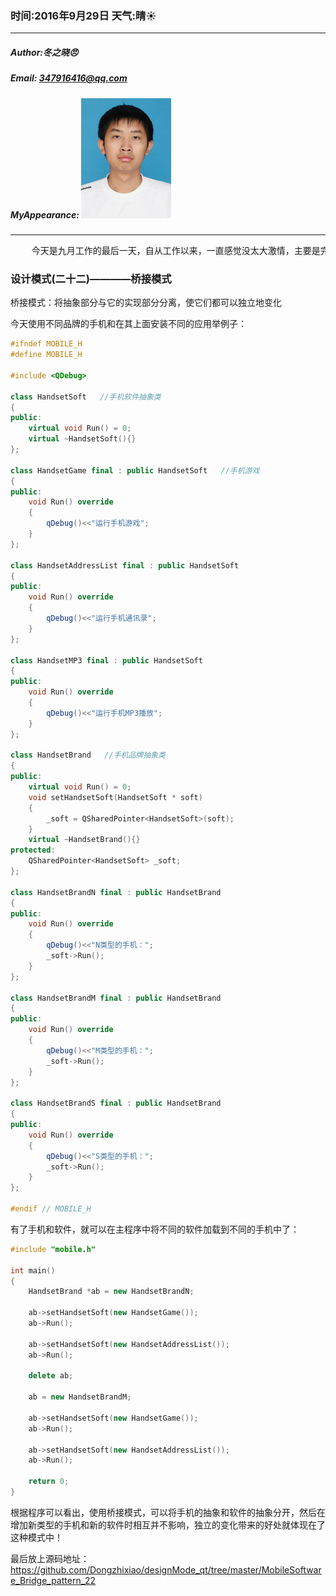 ### 时间:2016年9月29日 天气:晴:sunny:
-----
#####   Author:冬之晓:angry:
#####   Email: 347916416@qq.com
#####   MyAppearance: ![MyAppearance](../MyPicture.JPG "我的头像")
----------

<pre>
    今天是九月工作的最后一天，自从工作以来，一直感觉没太大激情，主要是完全没有目标和方向，不知道自己未来应该干嘛！明天就要回家了，回家之后要好好想想。晚上，为了纪念我回家，和同事一起在余姚的本地小店吃了一顿，味道很不错！很感谢泉庆带我来了一个好地方吃饭！
</pre>


### 设计模式(二十二)————桥接模式

桥接模式：将抽象部分与它的实现部分分离，使它们都可以独立地变化

今天使用不同品牌的手机和在其上面安装不同的应用举例子：

```C++
#ifndef MOBILE_H
#define MOBILE_H

#include <QDebug>

class HandsetSoft   //手机软件抽象类
{
public:
    virtual void Run() = 0;
    virtual ~HandsetSoft(){}
};

class HandsetGame final : public HandsetSoft   //手机游戏
{
public:
    void Run() override
    {
        qDebug()<<"运行手机游戏";
    }
};

class HandsetAddressList final : public HandsetSoft
{
public:
    void Run() override
    {
        qDebug()<<"运行手机通讯录";
    }
};

class HandsetMP3 final : public HandsetSoft
{
public:
    void Run() override
    {
        qDebug()<<"运行手机MP3播放";
    }
};

class HandsetBrand   //手机品牌抽象类
{
public:
    virtual void Run() = 0;
    void setHandsetSoft(HandsetSoft * soft)
    {
        _soft = QSharedPointer<HandsetSoft>(soft);
    }
    virtual ~HandsetBrand(){}
protected:
    QSharedPointer<HandsetSoft> _soft;
};

class HandsetBrandN final : public HandsetBrand
{
public:
    void Run() override
    {
        qDebug()<<"N类型的手机：";
        _soft->Run();
    }
};

class HandsetBrandM final : public HandsetBrand
{
public:
    void Run() override
    {
        qDebug()<<"M类型的手机：";
        _soft->Run();
    }
};

class HandsetBrandS final : public HandsetBrand
{
public:
    void Run() override
    {
        qDebug()<<"S类型的手机：";
        _soft->Run();
    }
};

#endif // MOBILE_H
```

有了手机和软件，就可以在主程序中将不同的软件加载到不同的手机中了：

```C++
#include "mobile.h"

int main()
{
    HandsetBrand *ab = new HandsetBrandN;

    ab->setHandsetSoft(new HandsetGame());
    ab->Run();

    ab->setHandsetSoft(new HandsetAddressList());
    ab->Run();

    delete ab;

    ab = new HandsetBrandM;

    ab->setHandsetSoft(new HandsetGame());
    ab->Run();

    ab->setHandsetSoft(new HandsetAddressList());
    ab->Run();

    return 0;
}
```

根据程序可以看出，使用桥接模式，可以将手机的抽象和软件的抽象分开，然后在增加新类型的手机和新的软件时相互并不影响，独立的变化带来的好处就体现在了这种模式中！

最后放上源码地址：https://github.com/Dongzhixiao/designMode_qt/tree/master/MobileSoftware_Bridge_pattern_22
